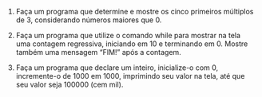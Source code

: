 
1. Faça um programa que determine e mostre os cinco primeiros múltiplos de 3, considerando números
maiores que 0.

2. Faça um programa que utilize o comando while para mostrar na tela uma contagem regressiva, iniciando
em 10 e terminando em 0. Mostre também uma mensagem “FIM!” após a contagem.

3. Faça um programa que declare um inteiro, inicialize-o com 0, incremente-o de 1000 em 1000, imprimindo
seu valor na tela, até que seu valor seja 100000 (cem mil).